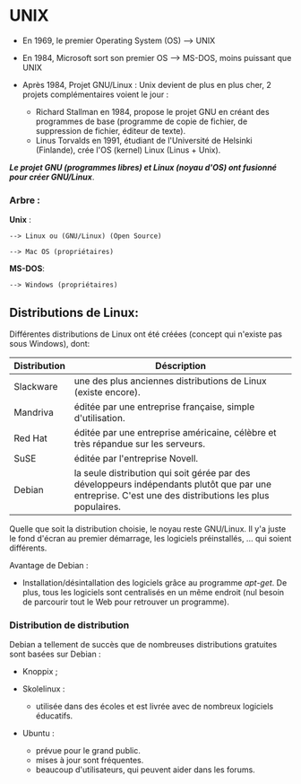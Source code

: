 
# UNIX

- En 1969, le premier Operating System (OS) --> UNIX

- En 1984, Microsoft sort son premier OS --> MS-DOS, moins puissant que UNIX

- Après 1984, Projet GNU/Linux : Unix devient de plus en plus cher, 2 projets complémentaires voient le jour :
    - Richard Stallman en 1984, propose le projet GNU en créant des programmes de base (programme de copie de fichier, de suppression de fichier, éditeur de texte).
    - Linus Torvalds en 1991, étudiant de l'Université de Helsinki (Finlande), crée l'OS (kernel) Linux (Linus + Unix).

***Le projet GNU (programmes libres) et Linux (noyau d'OS) ont fusionné pour créer GNU/Linux***.

### Arbre :

**Unix** :

    --> Linux ou (GNU/Linux) (Open Source)

    --> Mac OS (propriétaires)

**MS-DOS**:

    --> Windows (propriétaires)

##  Distributions de Linux:
Différentes distributions de Linux ont été créées (concept qui n'existe pas sous Windows), dont:

Distribution | Déscription 
---|---
Slackware | une des plus anciennes distributions de Linux (existe encore).
Mandriva | éditée par une entreprise française, simple d'utilisation.
Red Hat | éditée par une entreprise américaine, célèbre et très répandue sur les serveurs.
SuSE | éditée par l'entreprise Novell.
Debian | la seule distribution qui soit gérée par des développeurs indépendants plutôt que par une entreprise. C'est une des distributions les plus populaires.

Quelle que soit la distribution choisie, le noyau reste GNU/Linux. Il y'a juste le fond d'écran au premier démarrage, les logiciels préinstallés, ... qui soient différents.

Avantage de Debian : 
- Installation/désintallation des logiciels grâce au programme *apt-get*. De plus, tous les logiciels sont centralisés en un même endroit (nul besoin de parcourir tout le Web pour retrouver un programme).

### Distribution de distribution 
Debian a tellement de succès que de nombreuses distributions gratuites sont basées sur Debian :

- Knoppix ;

- Skolelinux :
    -  utilisée dans des écoles et est livrée avec de nombreux logiciels éducatifs.

- Ubuntu : 
    - prévue pour le grand public.
    - mises à jour sont fréquentes.
    - beaucoup d'utilisateurs, qui peuvent aider dans les forums.



